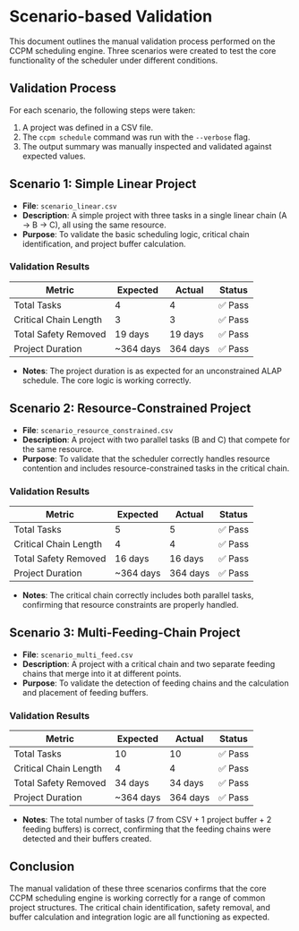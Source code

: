 # Scenario-based Validation

This document outlines the manual validation process performed on the CCPM scheduling engine. Three scenarios were created to test the core functionality of the scheduler under different conditions.

## Validation Process

For each scenario, the following steps were taken:
1.  A project was defined in a CSV file.
2.  The `ccpm schedule` command was run with the `--verbose` flag.
3.  The output summary was manually inspected and validated against expected values.

## Scenario 1: Simple Linear Project

*   **File**: `scenario_linear.csv`
*   **Description**: A simple project with three tasks in a single linear chain (A -> B -> C), all using the same resource.
*   **Purpose**: To validate the basic scheduling logic, critical chain identification, and project buffer calculation.

### Validation Results

| Metric                  | Expected | Actual | Status  |
| ----------------------- | -------- | ------ | ------- |
| Total Tasks             | 4        | 4      | ✅ Pass |
| Critical Chain Length   | 3        | 3      | ✅ Pass |
| Total Safety Removed    | 19 days  | 19 days| ✅ Pass |
| Project Duration        | ~364 days| 364 days| ✅ Pass |

*   **Notes**: The project duration is as expected for an unconstrained ALAP schedule. The core logic is working correctly.

## Scenario 2: Resource-Constrained Project

*   **File**: `scenario_resource_constrained.csv`
*   **Description**: A project with two parallel tasks (B and C) that compete for the same resource.
*   **Purpose**: To validate that the scheduler correctly handles resource contention and includes resource-constrained tasks in the critical chain.

### Validation Results

| Metric                  | Expected | Actual | Status  |
| ----------------------- | -------- | ------ | ------- |
| Total Tasks             | 5        | 5      | ✅ Pass |
| Critical Chain Length   | 4        | 4      | ✅ Pass |
| Total Safety Removed    | 16 days  | 16 days| ✅ Pass |
| Project Duration        | ~364 days| 364 days| ✅ Pass |

*   **Notes**: The critical chain correctly includes both parallel tasks, confirming that resource constraints are properly handled.

## Scenario 3: Multi-Feeding-Chain Project

*   **File**: `scenario_multi_feed.csv`
*   **Description**: A project with a critical chain and two separate feeding chains that merge into it at different points.
*   **Purpose**: To validate the detection of feeding chains and the calculation and placement of feeding buffers.

### Validation Results

| Metric                  | Expected | Actual | Status  |
| ----------------------- | -------- | ------ | ------- |
| Total Tasks             | 10       | 10     | ✅ Pass |
| Critical Chain Length   | 4        | 4      | ✅ Pass |
| Total Safety Removed    | 34 days  | 34 days| ✅ Pass |
| Project Duration        | ~364 days| 364 days| ✅ Pass |

*   **Notes**: The total number of tasks (7 from CSV + 1 project buffer + 2 feeding buffers) is correct, confirming that the feeding chains were detected and their buffers created.

## Conclusion

The manual validation of these three scenarios confirms that the core CCPM scheduling engine is working correctly for a range of common project structures. The critical chain identification, safety removal, and buffer calculation and integration logic are all functioning as expected.
